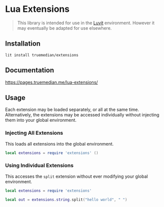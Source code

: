 
# Lua Extensions

> This library is intended for use in the [Luvit](https://luvit.io/) environment. However it may eventually be adapted
> for use elsewhere.

## Installation

```
lit install truemedian/extensions
```

## Documentation

https://pages.truemedian.me/lua-extensions/

## Usage

Each extension may be loaded separately, or all at the same time. Alternatively, the extensions may be accessed
individually without injecting them into your global environment.

### Injecting All Extensions

This loads all extensions into the global environment.

```lua
local extensions = require 'extensions' ()
```

### Using Individual Extensions

This accesses the `split` extension without ever modifying your global environment.

```lua
local extensions = require 'extensions'

local out = extensions.string.split("hello world", " ")
```
